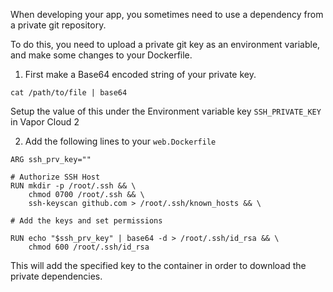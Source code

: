 When developing your app, you sometimes need to use a dependency from a private git repository.

To do this, you need to upload a private git key as an environment variable, and make some changes to your Dockerfile.

1. First make a Base64 encoded string of your private key.

```
cat /path/to/file | base64
```

Setup the value of this under the Environment variable key `SSH_PRIVATE_KEY` in Vapor Cloud 2

2. Add the following lines to your `web.Dockerfile`

```
ARG ssh_prv_key=""

# Authorize SSH Host
RUN mkdir -p /root/.ssh && \
    chmod 0700 /root/.ssh && \
    ssh-keyscan github.com > /root/.ssh/known_hosts && \

# Add the keys and set permissions

RUN echo "$ssh_prv_key" | base64 -d > /root/.ssh/id_rsa && \
    chmod 600 /root/.ssh/id_rsa
```

This will add the specified key to the container in order to download the private dependencies.